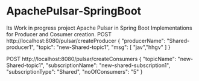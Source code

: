 # ApachePulsar-SpringBoot
Its Work in progress project
Apache Pulsar in Spring Boot Implementations for Producer and Cosumer creation.
POST http://localhost:8080/pulsar/createProducer
{
  "producerName": "Shared-producer1",
  "topic": "new-Shared-topic1",
  "msg": [ "jav","hhgv" ]
}

POST http://localhost:8080/pulsar/createConsumers
{
  "topicName": "new-Shared-topic1",
  "subscriptionName": "new-shared-subscription1",
  "subscriptionType": "Shared",
  "noOfConsumers": "5"
}
